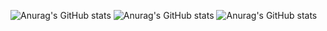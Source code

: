 ![Anurag's GitHub stats](https://github-readme-stats.vercel.app/api?username=PedrooLucca&hide=contribs,prs)
![Anurag's GitHub stats](https://github-readme-stats.vercel.app/api?username=PedrooLucca&show_icons=true)
![Anurag's GitHub stats](https://github-readme-stats.vercel.app/api?username=PedrooLucca&show_icons=true&theme=dark)
